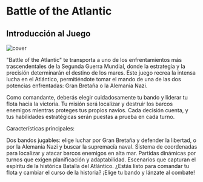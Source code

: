# Battle of the Atlantic
## Introducción al Juego

![cover](world-war-2-game/image/cover.jpg)


"Battle of the Atlantic" te transporta a uno de los enfrentamientos más trascendentales de la Segunda Guerra Mundial, donde la estrategia y la precisión determinarán el destino de los mares. Este juego recrea la intensa lucha en el Atlántico, permitiéndote tomar el mando de una de las dos potencias enfrentadas: Gran Bretaña o la Alemania Nazi.

Como comandante, deberás elegir cuidadosamente tu bando y liderar tu flota hacia la victoria. Tu misión será localizar y destruir los barcos enemigos mientras proteges tus propios navíos. Cada decisión cuenta, y tus habilidades estratégicas serán puestas a prueba en cada turno.

Características principales:

Dos bandos jugables: elige luchar por Gran Bretaña y defender la libertad, o por la Alemania Nazi y buscar la supremacía naval.
Sistema de coordenadas para localizar y atacar barcos enemigos en alta mar.
Partidas dinámicas por turnos que exigen planificación y adaptabilidad.
Escenarios que capturan el espíritu de la histórica Batalla del Atlántico.
¿Estás listo para comandar tu flota y cambiar el curso de la historia? ¡Elige tu bando y lánzate al combate!
